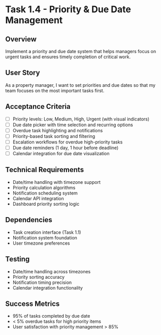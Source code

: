 # Task 1.4 - Priority & Due Date Management

## Overview
Implement a priority and due date system that helps managers focus on urgent tasks and ensures timely completion of critical work.

## User Story
As a property manager, I want to set priorities and due dates so that my team focuses on the most important tasks first.

## Acceptance Criteria
- [ ] Priority levels: Low, Medium, High, Urgent (with visual indicators)
- [ ] Due date picker with time selection and recurring options
- [ ] Overdue task highlighting and notifications
- [ ] Priority-based task sorting and filtering
- [ ] Escalation workflows for overdue high-priority tasks
- [ ] Due date reminders (1 day, 1 hour before deadline)
- [ ] Calendar integration for due date visualization

## Technical Requirements
- Date/time handling with timezone support
- Priority calculation algorithms
- Notification scheduling system
- Calendar API integration
- Dashboard priority sorting logic

## Dependencies
- Task creation interface (Task 1.1)
- Notification system foundation
- User timezone preferences

## Testing
- Date/time handling across timezones
- Priority sorting accuracy
- Notification timing precision
- Calendar integration functionality

## Success Metrics
- 95% of tasks completed by due date
- < 5% overdue tasks for high priority items
- User satisfaction with priority management > 85%